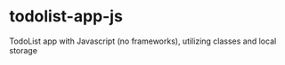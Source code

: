 # todolist-app-js
TodoList app with Javascript (no frameworks), utilizing classes and local storage
